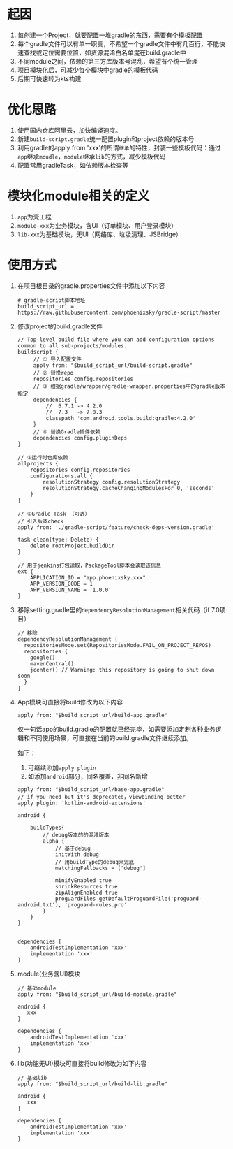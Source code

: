 # 起因

1. 每创建一个Project，就要配置一堆gradle的东西，需要有个模板配置
2. 每个gradle文件可以有单一职责，不希望一个gradle文件中有几百行，不能快速查找或定位需要位置，如资源混淆白名单混在build.gradle中
3. 不同module之间，依赖的第三方库版本号混乱，希望有个统一管理
4. 项目模块化后，可减少每个模块中gradle的模板代码
5. 后期可快速转为kts构建

# 优化思路

1. 使用国内仓库阿里云，加快编译速度。
2. 新建`build-script.gradle`统一配置plugin和project依赖的版本号
3. 利用gradle的apply from 'xxx'的所谓`继承`的特性，封装一些模板代码：通过`app`继承`moudle`，`module`继承`lib`的方式，减少模板代码
4. 配置常用gradleTask，如依赖版本检查等

# 模块化module相关的定义

1. `app`为壳工程
2. `module-xxx`为业务模块，含UI（订单模块、用户登录模块）
3. `lib-xxx`为基础模块，无UI（网络库、垃圾清理、JSBridge）

# 使用方式

1. 在项目根目录的gradle.properties文件中添加以下内容
   ```
   # gradle-script脚本地址
   build_script_url = https://raw.githubusercontent.com/phoenixsky/gradle-script/master
   ```

2. 修改project的build.gradle文件

   ```
   // Top-level build file where you can add configuration options common to all sub-projects/modules.
   buildscript {
        // ① 导入配置文件
        apply from: "$build_script_url/build-script.gradle"
        // ② 替换repo
        repositories config.repositories
        // ③ 根据gradle/wrapper/gradle-wrapper.properties中的gradle版本指定
        dependencies {
            //  6.7.1 -> 4.2.0
            //  7.3   -> 7.0.3
            classpath 'com.android.tools.build:gradle:4.2.0'
        }
        // ④ 替换Gradle插件依赖
        dependencies config.pluginDeps
   }
   
   // ⑤运行时仓库依赖
   allprojects {
       repositories config.repositories
       configurations.all {
           resolutionStrategy config.resolutionStrategy
           resolutionStrategy.cacheChangingModulesFor 0, 'seconds'
       }
   }
   
   // ⑥Gradle Task （可选）
   // 引入版本check
   apply from: './gradle-script/feature/check-deps-version.gradle'
   
   task clean(type: Delete) {
       delete rootProject.buildDir
   }
   
   // 用于jenkins打包读取，PackageTool脚本会读取该信息
   ext {
       APPLICATION_ID = "app.phoenixsky.xxx"
       APP_VERSION_CODE = 1
       APP_VERSION_NAME = '1.0.0'
   }
   ```

5. 移除setting.gradle里的`dependencyResolutionManagement`相关代码（if 7.0项目）

   ```
   // 移除
   dependencyResolutionManagement {
     repositoriesMode.set(RepositoriesMode.FAIL_ON_PROJECT_REPOS)
     repositories {
       google()
       mavenCentral()
       jcenter() // Warning: this repository is going to shut down soon
     }
   }
   ```



4. App模块可直接将build修改为以下内容

   ```
   apply from: "$build_script_url/build-app.gradle"
   ```

   仅一句话app的build.gradle的配置就已经完毕，如需要添加定制各种业务逻辑和不同使用场景，可直接在当前的build.gradle文件继续添加。

   如下：

    1. 可继续添加`apply plugin`
    2. 如添加`android`部分，同名覆盖，非同名新增

   ```
   apply from: "$build_script_url/base-app.gradle"
   // if you need but it's deprecated，viewbinding better
   apply plugin: 'kotlin-android-extensions'
   
   android {
   
       buildTypes{
           // debug版本的的混淆版本
           alpha {
               // 基于debug
               initWith debug
               // 用buildType的debug来兜底
               matchingFallbacks = ['debug']
   
               minifyEnabled true
               shrinkResources true
               zipAlignEnabled true
               proguardFiles getDefaultProguardFile('proguard-android.txt'), 'proguard-rules.pro'
           }
       }
   }
   
   
   dependencies {
       androidTestImplementation 'xxx'
       implementation 'xxx'
   }
   ```



5. module(业务含UI)模块

   ```
   // 基础module
   apply from: "$build_script_url/build-module.gradle"
   
   android {
      xxx
   }
   
   dependencies {
       androidTestImplementation 'xxx'
       implementation 'xxx'
   }
   ```



6. lib(功能无UI)模块可直接将build修改为如下内容

   ```
   // 基础lib
   apply from: "$build_script_url/build-lib.gradle"
   
   android {
      xxx
   }
   
   dependencies {
       androidTestImplementation 'xxx'
       implementation 'xxx'
   }
   ```

   
